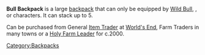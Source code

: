 **Bull Backpack** is a large [backpack](Backpacks.md "wikilink") that can
only be equipped by [Wild Bull](Wild_Bull.md "wikilink"), [](Pack_Bull.md), or [](Domesticated_Bull.md) characters. It can stack [](Trade_Goods.md) up to 5.

Can be purchased from General [Item Trader](Item_Trader.md "wikilink") at
[World's End](World's_End.md "wikilink"), Farm Traders in many towns or a
[Holy Farm Leader](Holy_Farm_Leader.md "wikilink") for c.2000.

[Category:Backpacks](Category:Backpacks "wikilink")